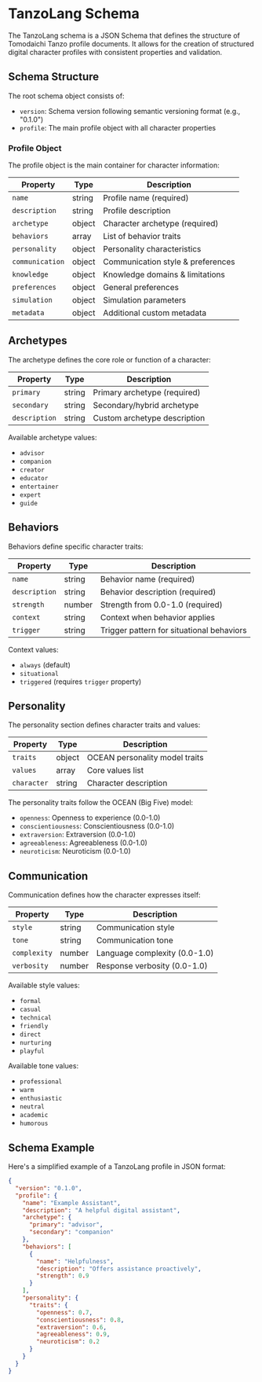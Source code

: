 # TanzoLang Schema

The TanzoLang schema is a JSON Schema that defines the structure of Tomodaichi Tanzo profile documents. It allows for the creation of structured digital character profiles with consistent properties and validation.

## Schema Structure

The root schema object consists of:

- `version`: Schema version following semantic versioning format (e.g., "0.1.0")
- `profile`: The main profile object with all character properties

### Profile Object

The profile object is the main container for character information:

| Property | Type | Description |
|----------|------|-------------|
| `name` | string | Profile name (required) |
| `description` | string | Profile description |
| `archetype` | object | Character archetype (required) |
| `behaviors` | array | List of behavior traits |
| `personality` | object | Personality characteristics |
| `communication` | object | Communication style & preferences |
| `knowledge` | object | Knowledge domains & limitations |
| `preferences` | object | General preferences |
| `simulation` | object | Simulation parameters |
| `metadata` | object | Additional custom metadata |

## Archetypes

The archetype defines the core role or function of a character:

| Property | Type | Description |
|----------|------|-------------|
| `primary` | string | Primary archetype (required) |
| `secondary` | string | Secondary/hybrid archetype |
| `description` | string | Custom archetype description |

Available archetype values:

- `advisor`
- `companion`
- `creator`
- `educator`
- `entertainer`
- `expert`
- `guide`

## Behaviors

Behaviors define specific character traits:

| Property | Type | Description |
|----------|------|-------------|
| `name` | string | Behavior name (required) |
| `description` | string | Behavior description (required) |
| `strength` | number | Strength from 0.0-1.0 (required) |
| `context` | string | Context when behavior applies |
| `trigger` | string | Trigger pattern for situational behaviors |

Context values:
- `always` (default)
- `situational`
- `triggered` (requires `trigger` property)

## Personality

The personality section defines character traits and values:

| Property | Type | Description |
|----------|------|-------------|
| `traits` | object | OCEAN personality model traits |
| `values` | array | Core values list |
| `character` | string | Character description |

The personality traits follow the OCEAN (Big Five) model:

- `openness`: Openness to experience (0.0-1.0)
- `conscientiousness`: Conscientiousness (0.0-1.0)
- `extraversion`: Extraversion (0.0-1.0)
- `agreeableness`: Agreeableness (0.0-1.0)
- `neuroticism`: Neuroticism (0.0-1.0)

## Communication

Communication defines how the character expresses itself:

| Property | Type | Description |
|----------|------|-------------|
| `style` | string | Communication style |
| `tone` | string | Communication tone |
| `complexity` | number | Language complexity (0.0-1.0) |
| `verbosity` | number | Response verbosity (0.0-1.0) |

Available style values:
- `formal`
- `casual`
- `technical`
- `friendly`
- `direct`
- `nurturing`
- `playful`

Available tone values:
- `professional`
- `warm`
- `enthusiastic`
- `neutral`
- `academic`
- `humorous`

## Schema Example

Here's a simplified example of a TanzoLang profile in JSON format:

```json
{
  "version": "0.1.0",
  "profile": {
    "name": "Example Assistant",
    "description": "A helpful digital assistant",
    "archetype": {
      "primary": "advisor",
      "secondary": "companion"
    },
    "behaviors": [
      {
        "name": "Helpfulness",
        "description": "Offers assistance proactively",
        "strength": 0.9
      }
    ],
    "personality": {
      "traits": {
        "openness": 0.7,
        "conscientiousness": 0.8,
        "extraversion": 0.6,
        "agreeableness": 0.9,
        "neuroticism": 0.2
      }
    }
  }
}
